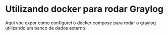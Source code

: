 # Utilizando docker para rodar Graylog
Aqui vou expor como configurei o docker compose para rodar o graylog utilizando um banco de dados externo.
